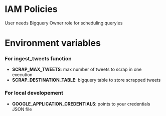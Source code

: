 # IAM Policies
User needs Bigquery Owner role for scheduling queryies


# Environment variables

### For ingest_tweets function
- **SCRAP_MAX_TWEETS**: max number of tweets to scrap in one execution
- **SCRAP_DESTINATION_TABLE**: bigquery table to store scrapped tweets
### For local developement
- **GOOGLE_APPLICATION_CREDENTIALS**: points to your credentials JSON file
